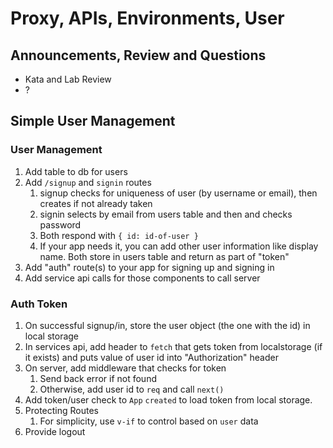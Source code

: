 Proxy, APIs, Environments, User
===

## Announcements, Review and Questions

* Kata and Lab Review
* ?

## Simple User Management

### User Management

1. Add table to db for users
1. Add `/signup` and `signin` routes
    1. signup checks for uniqueness of user (by username or email), then creates if not already taken
    1. signin selects by email from users table and then and checks password
    1. Both respond with `{ id: id-of-user }`
    1. If your app needs it, you can add other user information like display name. Both store in users table and return as part of "token"
1. Add "auth" route(s) to your app for signing up and signing in
1. Add service api calls for those components to call server

### Auth Token

1. On successful signup/in, store the user object (the one with the id) in local storage
1. In services api, add header to `fetch` that gets token from localstorage (if it exists) and puts value of user id into "Authorization" header
1. On server, add middleware that checks for token
    1. Send back error if not found
    1. Otherwise, add user id to `req` and call `next()`
1. Add token/user check to `App` `created` to load token from local storage.
1. Protecting Routes
    1. For simplicity, use `v-if` to control based on `user` data
1. Provide logout